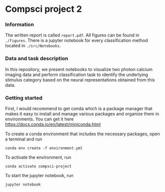# Compsci project 2

### Information

The written report is called ```report.pdf```. All figures can be found in ```./figures```. There is a jupyter notebook for every classification method located in ```./src/Notebooks```. 

### Data and task description

In this repository, we present notebooks to visualize two photon calcium imaging data and perform classification task to identify the underlying stimulus category based on the neural representations obtained from this data.

### Getting started

First, I would recommend to get conda which is a package manager that makes it easy to install and manage various packages and organize them in environments. You can get it here
https://docs.conda.io/en/latest/miniconda.html

To create a conda environment that includes the necessary packages, open a terminal and run
```
conda env create -f environment.yml
```

To activate the environment, run
```
conda activate compsci-project
```

To start the jupyter notebook, run
```
jupyter notebook
```
